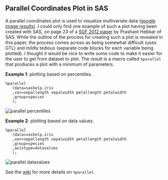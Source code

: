 ## Parallel Coordinates Plot in SAS

A parallel coordinates plot is used to visualize multivariate data ([google image results](https://www.google.com/search?q=parallel+coordinates+plot&safe=off&source=lnms&tbm=isch&sa=X&ved=0ahUKEwjh5uKv_JLSAhVBjlQKHYe9DGEQ_AUICCgB&biw=1010&bih=892)). I could only find one example of such a plot having been created with SAS, on page 23 of a [SGF 2012 paper](https://support.sas.com/resources/papers/proceedings12/267-2012.pdf) by Prashant Hebbar of SAS. While the outline of the process for creating such a plot is revealed in this paper, the process comes across as being somewhat difficult (uses GTL) and mildly tedious (separate code blocks for each variable being plotted). I thought it would be nice to write some code to make it easier for the user to get from dataset to plot. The result is a macro called `%parallel` that produces a plot with a minimum of parameters.

**Example 1**: plotting based on percentiles.

```
%parallel
   (data=sashelp.iris
   ,var=sepallength sepalwidth petallength petalwidth
   ,group=species
   );
```

![parallel percentiles](https://github.com/srosanba/sas-parallelcoordinatesplot/blob/master/img/iris_by_percentiles.png)

**Example 2**: plotting based on data values.

```
%parallel
   (data=sashelp.iris
   ,var=sepallength sepalwidth petallength petalwidth
   ,group=species
   ,axistype=datavalues
   );
```

![parallel datavalues](https://github.com/srosanba/sas-parallelcoordinatesplot/blob/master/img/iris_by_datavalues.png)

See the [wiki](https://github.com/srosanba/sas-parallelcoordinatesplot/wiki) for more details on `%parallel`.
